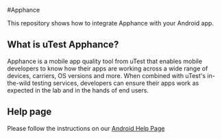 #Apphance

This repository shows how to integrate Apphance with your Android app.

## What is uTest Apphance?
Apphance is a mobile app quality tool from uTest that enables mobile developers to know how their apps are working across a wide range of devices, carriers, OS versions and more. When combined with uTest's in-the-wild testing services, developers can ensure their apps work as expected in the lab and in the hands of end users.

## Help page
Please follow the instructions on our
<a href="http://help.apphance.com/library-installation/android" title="Apphance"> Android Help Page</a>
